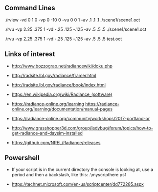

## Command Lines

./rview -vd 0 1 0 -vp 0 -10 0 -vu 0 0 1 -av .1 .1 .1 ./scene1/scene1.oct

./rvu -vp 2.25 .375 1 -vd -.25 .125 -.125 -av .5 .5 .5 ./scene1/scene1.oct

.\rvu -vp 2.25 .375 1 -vd -.25 .125 -.125 -av .5 .5 .5 test.oct

## Links of interest

* <http://www.bozzograo.net/radiancewiki/doku.php>
* <http://radsite.lbl.gov/radiance/framer.html>
* <http://radsite.lbl.gov/radiance/book/index.html>
* <https://en.wikipedia.org/wiki/Radiance_(software)>
* <https://radiance-online.org/learning>
	<https://radiance-online.org/learning/documentation/manual-pages>

* <https://radiance-online.org/community/workshops/2017-portland-or>
* <http://www.grasshopper3d.com/group/ladybug/forum/topics/how-to-get-radiance-and-daysim-installed>
* <https://github.com/NREL/Radiance/releases>

## Powershell

* If your script is in the current directory the console is looking at, use a period and then a backslash, like this: .\myscripthere.ps1

* <https://technet.microsoft.com/en-us/scriptcenter/dd772285.aspx>